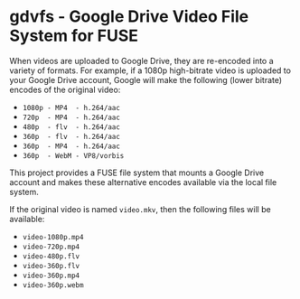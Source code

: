 # gdvfs - Google Drive Video File System for FUSE

When videos are uploaded to Google Drive, they are re-encoded into a variety of formats.  For example, if a 1080p high-bitrate video is uploaded to your Google Drive account, Google will make the following (lower bitrate) encodes of the original video:

  * `1080p - MP4  - h.264/aac`
  * `720p  - MP4  - h.264/aac`
  * `480p  - flv  - h.264/aac`
  * `360p  - flv  - h.264/aac`
  * `360p  - MP4  - h.264/aac`
  * `360p  - WebM - VP8/vorbis`

This project provides a FUSE file system that mounts a Google Drive account and makes these alternative encodes available via the local file system.

If the original video is named `video.mkv`, then the following files will be available:

  * `video-1080p.mp4`
  * `video-720p.mp4`
  * `video-480p.flv`
  * `video-360p.flv`
  * `video-360p.mp4`
  * `video-360p.webm`
